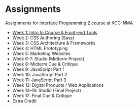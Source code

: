 # Assignments
Assignments for [Interface Programming 2 course](https://github.com/kcc-nma-art258) at KCC-NMA

- [Week 1: Intro to Course & Front-end Tools](week-1/README.md)
- Week 2: CSS Authoring (Sass)
- Week 3: CSS Architecture & Frameworks
- Week 4: HTML Prototyping
- Week 5: Marketing Websites
- Week 6-7: Studio (Midterm Project)
- Week 8: Midterm Due & Critique
- Week 9: JavaScript Part 1
- Week 10: JavaScript Part 2
- Week 11: JavaScript Part 3
- Week 12: Digital Products / Web Applications
- Week 13–16: Studio (Final Project)
- Week 17: Final Due & Critique
- Extra Credit
